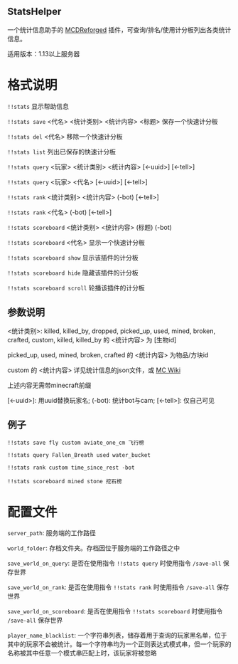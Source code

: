 StatsHelper
-------

一个统计信息助手的  [MCDReforged](https://github.com/Fallen-Breath/MCDReforged) 插件，可查询/排名/使用计分板列出各类统计信息。

适用版本：1.13以上服务器

# 格式说明

`!!stats` 显示帮助信息

`!!stats save` <代名> <统计类别> <统计内容> <标题> 保存一个快速计分板

`!!stats del` <代名> 移除一个快速计分板

`!!stats list` 列出已保存的快速计分板
 
`!!stats query` <玩家> <统计类别> <统计内容> [<-uuid>] [<-tell>]

`!!stats query` <玩家> <代名> [<-uuid>] [<-tell>]

`!!stats rank` <统计类别> <统计内容> (-bot) [<-tell>]

`!!stats rank` <代名> (-bot) [<-tell>]

`!!stats scoreboard` <统计类别> <统计内容> (标题) (-bot)

`!!stats scoreboard` <代名> 显示一个快速计分板

`!!stats scoreboard show` 显示该插件的计分板

`!!stats scoreboard hide` 隐藏该插件的计分板

`!!stats scoreboard scroll` 轮播该插件的计分板

## 参数说明

<统计类别>: killed, killed_by, dropped, picked_up, used, mined, broken, crafted, custom, killed, killed_by 的 <统计内容> 为 [生物id]

picked_up, used, mined, broken, crafted 的 <统计内容> 为物品/方块id

custom 的 <统计内容> 详见统计信息的json文件，或 [MC Wiki](https://minecraft.fandom.com/zh/wiki/%E7%BB%9F%E8%AE%A1%E4%BF%A1%E6%81%AF)

上述内容无需带minecraft前缀

[<-uuid>]: 用uuid替换玩家名; (-bot): 统计bot与cam; [<-tell>]: 仅自己可见

## 例子

`!!stats save fly custom aviate_one_cm 飞行榜`

`!!stats query Fallen_Breath used water_bucket`

`!!stats rank custom time_since_rest -bot`

`!!stats scoreboard mined stone 挖石榜`

# 配置文件

`server_path`: 服务端的工作路径

`world_folder`: 存档文件夹。存档因位于服务端的工作路径之中

`save_world_on_query`: 是否在使用指令 `!!stats query` 时使用指令 `/save-all` 保存世界

`save_world_on_rank`: 是否在使用指令 `!!stats rank` 时使用指令 `/save-all` 保存世界

`save_world_on_scoreboard`: 是否在使用指令 `!!stats scoreboard` 时使用指令 `/save-all` 保存世界

`player_name_blacklist`: 一个字符串列表，储存着用于查询的玩家黑名单，位于其中的玩家不会被统计。每一个字符串均为一个正则表达式模式串，但一个玩家的名称被其中任意一个模式串匹配上时，该玩家将被忽略
